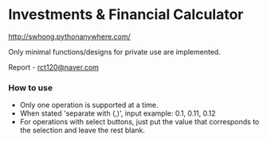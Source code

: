 # Investments & Financial Calculator

http://swhong.pythonanywhere.com/  

Only minimal functions/designs for private use are implemented.  

Report - rct120@naver.com

### How to use

- Only one operation is supported at a time.
- When stated 'separate with (,)', input example: 0.1, 0.11, 0.12
- For operations with select buttons, just put the value that corresponds to the selection and leave the rest blank.

